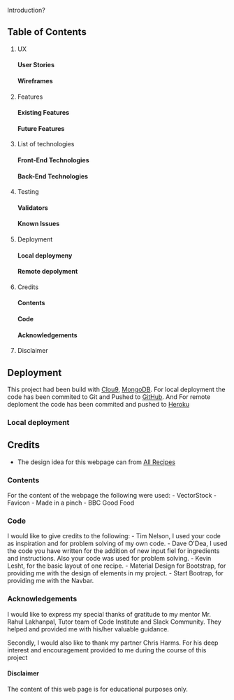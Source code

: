 Introduction?

## Table of Contents
1. UX
    #### User Stories
    #### Wireframes
2. Features
    #### Existing Features
    #### Future Features
3. List of technologies
    #### Front-End Technologies
    #### Back-End Technologies
4. Testing
    #### Validators
    #### Known Issues
5. Deployment
    #### Local deploymeny
    #### Remote depolyment
6. Credits
    #### Contents
    #### Code
    #### Acknowledgements
7. Disclaimer


## Deployment

This project had been build with [Clou9](https://aws.amazon.com/cloud9/), [MongoDB](https://mongodb.com). For local deployment the code has been commited to Git and Pushed to [GitHub](https://github.com). And For remote deploment the code has been commited and pushed to [Heroku](https://heroku.com)


### Local deployment



 

## Credits

* The design idea for this webpage can from [All Recipes](https://www.allrecipes.com/)

### Contents
For the content of the webpage the following were used:
    - VectorStock
    - Favicon 
    - Made in a pinch
    - BBC Good Food 


### Code
I would like to give credits to the following:
    - Tim Nelson, I used your code as inspiration and for problem solving of my own code.
    - Dave O'Dea, I used the code you have written for the addition of new input fiel for ingredients and instructions. Also your code was used for problem solving.
    - Kevin Lesht, for the basic layout of one recipe.
    - Material Design for Bootstrap, for providing me with the design of elements in my project.
    - Start Bootrap, for providing me with the Navbar.


### Acknowledgements
I would like to express my special thanks of gratitude to my mentor Mr. Rahul Lakhanpal, Tutor team of Code Institute and Slack Community. They helped and provided me with his/her valuable guidance. 

Secondly, I would also like to thank my partner Chris Harms. For his deep interest and encouragement provided to me during the course of this project


#### Disclaimer
The content of this web page is for educational purposes only.